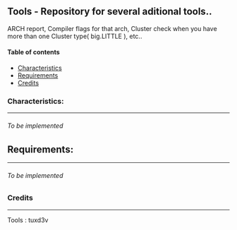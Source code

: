 Tools - Repository for several aditional tools..
---

ARCH report, Compiler flags for that arch, Cluster check when you have more than one Cluster type( big.LITTLE ), etc..

#### Table of contents
* [Characteristics](#characteristics)
* [Requirements](#requirements)
* [Credits](#credits)


### Characteristics:
----
    
###### To be implemented 


## Requirements:
----

###### To be implemented 


### Credits
----
Tools             : tuxd3v
